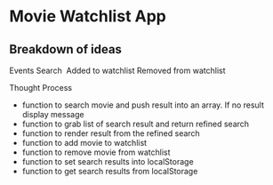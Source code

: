 # Movie Watchlist App
## Breakdown of ideas

Events
Search 
Added to watchlist
Removed from watchlist

Thought Process
- function to search movie and push result into an array. If no result display message
- function to grab list of search result and return refined search 
- function to render result from the refined search
- function to add movie to watchlist
- function to remove movie from watchlist
- function to set search results into localStorage
- function to get search results from localStorage
